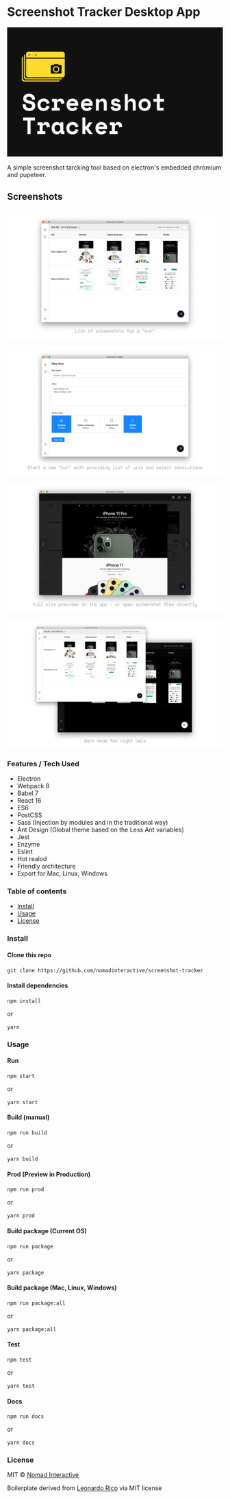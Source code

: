 # Screenshot Tracker Desktop App

![Screenshot Tracker Hero](./__assets/for_github_readme/PromoMarquee.jpg)

A simple screenshot tarcking tool based on electron's embedded chromium and pupeteer.


## Screenshots

[![Screenshot 1: Result Screen](./__assets/for_github_readme/Gallery1.jpg)](./__assets/for_github_readme/Gallery1.jpg)

[![Screenshot 2: New Run](./__assets/for_github_readme/Gallery2.jpg)](./__assets/for_github_readme/Gallery2.jpg)

[![Screenshot 3: Previews](./__assets/for_github_readme/Gallery3.jpg)](./__assets/for_github_readme/Gallery3.jpg)

[![Screenshot 4: Dark Mode](./__assets/for_github_readme/Gallery4.jpg)](./__assets/for_github_readme/Gallery4.jpg)


### Features / Tech Used

- Electron
- Webpack 8
- Babel 7
- React 16
- ES6
- PostCSS
- Sass (Injection by modules and in the traditional way)
- Ant Design (Global theme based on the Less Ant variables)
- Jest
- Enzyme
- Eslint
- Hot realod
- Friendly architecture
- Export for Mac, Linux, Windows


### Table of contents

* [Install](#install)
* [Usage](#usage)
* [License](#license)

### Install

#### Clone this repo

```
git clone https://github.com/nomadinteractive/screenshot-tracker
```

#### Install dependencies

```
npm install
```
or
```
yarn
```

### Usage

#### Run

```
npm start
```
or
```
yarn start
```

#### Build (manual)

```
npm run build
```
or
```
yarn build
```

#### Prod (Preview in Production)

```
npm run prod
```
or
```
yarn prod
```

#### Build package (Current OS)

```
npm run package
```
or
```
yarn package
```

#### Build package (Mac, Linux, Windows)

```
npm run package:all
```
or
```
yarn package:all
```

#### Test

```
npm test
```
or
```
yarn test
```

#### Docs

```
npm run docs
```
or
```
yarn docs
```

### License

MIT © [Nomad Interactive](https://github.com/nomadinteractive/screenshot-tracker/blob/master/LICENSE)

Boilerplate derived from
[Leonardo Rico](https://github.com/kevoj/electron-react-ant-boilerplate/blob/master/LICENSE)
via MIT license

